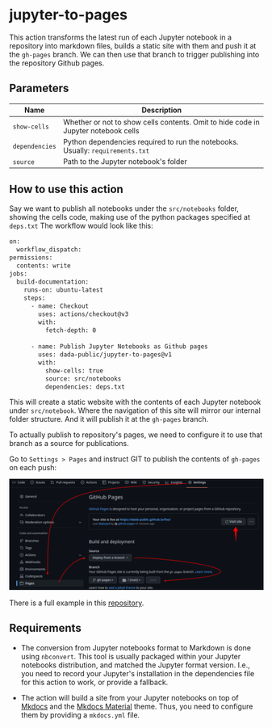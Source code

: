 # jupyter-to-pages

This action transforms the latest run of each Jupyter notebook in a repository into markdown files,
builds a static site with them and push it at the `gh-pages` branch. We can then use that
branch to trigger publishing into the repository Github pages.

## Parameters

| Name           | Description                                                                        |
| -------------- | ---------------------------------------------------------------------------------- |
| `show-cells`   | Whether or not to show cells contents. Omit to hide code in Jupyter notebook cells |
| `dependencies` | Python dependencies required to run the notebooks. Usually: `requirements.txt`     |
| `source`       | Path to the Jupyter notebook's folder                                              |

## How to use this action

Say we want to publish all notebooks under the `src/notebooks` folder, showing the cells code, making use
of the python packages specified at `deps.txt` The workflow would look like this:

```
on:
  workflow_dispatch:
permissions:
  contents: write
jobs:
  build-documentation:
    runs-on: ubuntu-latest
    steps:
      - name: Checkout
        uses: actions/checkout@v3
        with:
          fetch-depth: 0

      - name: Publish Jupyter Notebooks as Github pages
        uses: dada-public/jupyter-to-pages@v1
        with:
          show-cells: true
          source: src/notebooks
          dependencies: deps.txt
```

This will create a static website with the contents of each Jupyter notebook under `src/notebook`. Where the navigation
of this site will mirror our internal folder structure. And it will publish it at the `gh-pages` branch.

To actually publish to repository's pages, we need to configure it to use that branch as a source for publications.

Go to `Settings > Pages` and instruct GIT to publish the contents of `gh-pages` on each push:

![Configure Git Pages](./settings.png)

There is a full example in this [repository](https://github.com/dada-public/jupyter-pages-demo).

## Requirements

- The conversion from Jupyter notebooks format to Markdown is done using `nbconvert`. This tool is usually packaged within
  your Jupyter notebooks distribution, and matched the Jupyter format version. I.e., you need to record your Jupyter's installation
  in the dependencies file for this action to work, or provide a fallback.

- The action will build a site from your Jupyter notebooks on top of [Mkdocs](https://www.mkdocs.org/) and the [Mkdocs Material](https://squidfunk.github.io/mkdocs-material/) theme. Thus, you
  need to configure them by providing a `mkdocs.yml` file.
